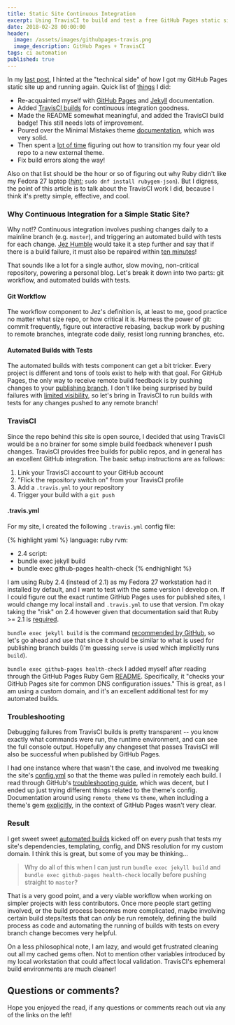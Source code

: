 ```yaml
---
title: Static Site Continuous Integration
excerpt: Using TravisCI to build and test a free GitHub Pages static site
date: 2018-02-28 00:00:00
header:
  image: /assets/images/githubpages-travis.png
  image_description: GitHub Pages + TravisCI
tags: ci automation
published: true
---
```


In my [last post](http://dailyherold.net/2018/01/25/return-of-the-static-site/), I hinted at the "technical side" of how I got my GitHub Pages static site up and running again. Quick list of [things](https://github.com/dailyherold/dailyherold.github.io/compare/9c02c509e2a6b85a7c749248751ede1266d2e6eb...master) I did:

- Re-acquainted myself with [GitHub Pages](https://help.github.com/articles/using-jekyll-as-a-static-site-generator-with-github-pages/) and [Jekyll](https://jekyllrb.com/docs/home/) documentation.
- Added [TravisCI builds](https://travis-ci.org/dailyherold/dailyherold.github.io) for continuous integration goodness.
- Made the README somewhat meaningful, and added the TravisCI build badge! This still needs lots of improvement.
- Poured over the Minimal Mistakes theme [documentation](https://mmistakes.github.io/minimal-mistakes/docs/quick-start-guide/), which was very solid.
- Then spent a [lot of time](https://github.com/dailyherold/dailyherold.github.io/commit/e1ba743f0482d3af5413243c64ff35f3bde7441b) figuring out how to transition my four year old repo to a new external theme.
- Fix build errors along the way!

Also on that list should be the hour or so of figuring out why Ruby didn't like my Fedora 27 laptop (*[hint:](https://twitter.com/dailyherold_/status/953093008035074049)* `sudo dnf install rubygem-json`). But I digress, the point of this article is to talk about the TravisCI work I did, because I think it's pretty simple, effective, and cool. 

### Why Continuous Integration for a Simple Static Site?

Why not!? Continuous integration involves pushing changes daily to a mainline branch (e.g. `master`), and triggering an automated build with tests for each change. [Jez Humble](https://twitter.com/jezhumble) would take it a step further and say that if there is a build failure, it must also be repaired within [ten minutes](https://martinfowler.com/bliki/ContinuousIntegrationCertification.html)!

That sounds like a lot for a single author, slow moving, non-critical repository, powering a personal blog. Let's break it down into two parts: git workflow, and automated builds with tests.

#### Git Workflow

The workflow component to Jez's definition is, at least to me, good practice no matter what size repo, or how critical it is. Harness the power of git: commit frequently, figure out interactive rebasing, backup work by pushing to remote branches, integrate code daily, resist long running branches, etc.

#### Automated Builds with Tests

The automated builds with tests component can get a bit tricker. Every project is different and tons of tools exist to help with that goal. For GitHub Pages, the only way to receive remote build feedback is by pushing changes to your [publishing branch](https://help.github.com/articles/about-github-pages-and-jekyll/). I don't like being surprised by build failures with [limited visibility](https://help.github.com/articles/troubleshooting-github-pages-builds/), so let's bring in TravisCI to run builds with tests for any changes pushed to any remote branch!

### TravisCI

Since the repo behind this site is open source, I decided that using TravisCI would be a no brainer for some simple build feedback whenever I push changes. TravisCI provides free builds for public repos, and in general has an excellent GitHub integration. The basic setup instructions are as follows:

1. Link your TravisCI account to your GitHub account
2. "Flick the repository switch on" from your TravisCI profile
3. Add a `.travis.yml` to your repository
4. Trigger your build with a `git push`


#### .travis.yml

For my site, I created the following `.travis.yml` config file:

{% highlight yaml %}
language: ruby
rvm:
- 2.4
script:
- bundle exec jekyll build
- bundle exec github-pages health-check
{% endhighlight %}

I am using Ruby 2.4 (instead of 2.1) as my Fedora 27 workstation had it installed by default, and I want to test with the same version I develop on. If I could figure out the exact runtime GitHub Pages uses for published sites, I would change my local install and `.travis.yml` to use that version. I'm okay taking the "risk" on 2.4 however given that documentation said that Ruby >= 2.1 is [required](https://help.github.com/articles/setting-up-your-github-pages-site-locally-with-jekyll/#requirements).

`bundle exec jekyll build` is the command [recommended by GitHub](https://help.github.com/articles/viewing-jekyll-build-error-messages/#configuring-a-third-party-service-to-display-jekyll-build-error-messages), so let's go ahead and use that since it should be similar to what is used for publishing branch builds (I'm guessing `serve` is used which implicitly runs `build`).

`bundle exec github-pages health-check` I added myself after reading through the GitHub Pages Ruby Gem [README](https://github.com/github/pages-gem). Specifically, it "checks your GitHub Pages site for common DNS configuration issues." This is great, as I am using a custom domain, and it's an excellent additional test for my automated builds.


### Troubleshooting

Debugging failures from TravisCI builds is pretty transparent -- you know exactly what commands were run, the runtime environment, and can see the full console output. Hopefully any changeset that passes TravisCI will also be successful when published by GitHub Pages.

I had one instance where that wasn't the case, and involved me tweaking the site's [config.yml](https://github.com/dailyherold/dailyherold.github.io/commit/f22047043bbcb7810570b5b8cce625f3260441cf) so that the theme was pulled in remotely each build. I read through GitHub's [troubleshooting guide](https://help.github.com/articles/troubleshooting-github-pages-builds/), which was decent, but I ended up just trying different things related to the theme's config. Documentation around using `remote_theme` vs `theme`, when including a theme's gem [explicitly](https://github.com/dailyherold/dailyherold.github.io/blob/master/Gemfile#L3), in the context of GitHub Pages wasn't very clear.

### Result

I get sweet sweet [automated builds](https://travis-ci.org/dailyherold/dailyherold.github.io) kicked off on every push that tests my site's dependencies, templating, config, and DNS resolution for my custom domain. I think this is great, but some of you may be thinking...

> Why do all of this when I can just run `bundle exec jekyll build` and `bundle exec github-pages health-check` locally before pushing straight to `master`?

That is a very good point, and a very viable workflow when working on simpler projects with less contributors. Once more people start getting involved, or the build process becomes more complicated, maybe involving certain build steps/tests that can _only_ be run remotely, defining the build process as code and automating the running of builds with tests on every branch change becomes very helpful.

On a less philosophical note, I am lazy, and would get frustrated cleaning out all my cached gems often. Not to mention other variables introduced by my local workstation that could affect local validation. TravisCI's ephemeral build environments are much cleaner!


## Questions or comments?

Hope you enjoyed the read, if any questions or comments reach out via any of the links on the left!

